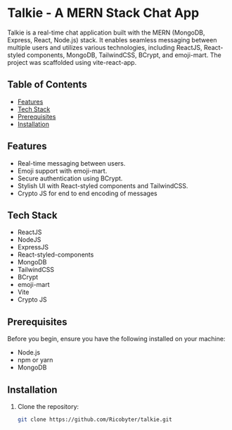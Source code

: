# Talkie - A MERN Stack Chat App

Talkie is a real-time chat application built with the MERN (MongoDB, Express, React, Node.js) stack. It enables seamless messaging between multiple users and utilizes various technologies, including ReactJS, React-styled components, MongoDB, TailwindCSS, BCrypt, and emoji-mart. The project was scaffolded using vite-react-app.

## Table of Contents

- [Features](#features)
- [Tech Stack](#tech-stack)
- [Prerequisites](#prerequisites)
- [Installation](#installation)

## Features 

- Real-time messaging between users.
- Emoji support with emoji-mart.
- Secure authentication using BCrypt.
- Stylish UI with React-styled components and TailwindCSS.
- Crypto JS for end to end encoding of messages

## Tech Stack

- ReactJS
- NodeJS
- ExpressJS
- React-styled-components
- MongoDB
- TailwindCSS
- BCrypt
- emoji-mart
- Vite
- Crypto JS

## Prerequisites

Before you begin, ensure you have the following installed on your machine:

- Node.js
- npm or yarn
- MongoDB

## Installation

1. Clone the repository:

   ```bash
   git clone https://github.com/Ricobyter/talkie.git




